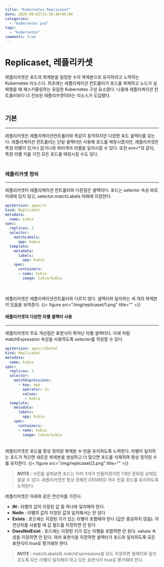 ```yaml
---
title: "Kubernetes Replicaset"
date: 2020-09-02T15:50:46+09:00
categories:
  - "kubernetes pod"
tags:
  - "kubernetes"
comments: true
---
```


# Replicaset, 레플리카셋
레플리카셋은 포드의 복제본을 일정한 수의 복제본으로 유지하려고 노력하는 Kubernetes 리소스다. 최초에는 레플리케이션 컨트롤러가 포드를 복제하고 노드가 실패했을 때 재스키줄링하는 유일한 Kubernetes 구성 요소였다. 나중에 레플리케이션 컨트롤러보다 더 진보된 레플리카셋이라는 리소스가 도입됐다.  
　
<br>

## 기본
----
레플리카셋은 레플리케이션컨트롤러와 똑같이 동작하지만 다양한 포드 셀렉터를 갖는다. 레플리케이션 컨트롤러는 단일 셀렉터만 사용해 포드를 매칭시켰지만, 레플리카셋은 특정 라벨이 있거나 없거나와 여러개의 라벨을 일치시킬 수 있다. 또한 env=*과 같이, 특정 라벨 키를 가진 모든 포드를 매칭시킬 수도 있다.  
　
<br>

### 레플리카셋 정의
----
레플리카셋이 레플리케이션 컨트롤러와 다른점은 셀렉터다. 포드는 selector 속성 바로 아래에 있지 않고, selector.matchLabels 아래에 지정한다.
````yaml
apiVersion: apps/v1
kind: ReplicaSet
metadata:
  name: kubia
spec:
  replicas: 3
  selector:
    matchLabels:
      app: kubia
  template:
    metadata:
      labels:
        app: kubia
    spec:
      containers:
      - name: kubia
        image: luksa/kubia
````
　
<br>

레플리카셋은 레플리케이션컨트롤러와 다르지 않다. 셀렉터와 일치하는 세 개의 복제본이 있음을 보여준다.
{{< figure src="/img/replicaset/1.png" title="" >}}
　
<br>

#### 레플리카셋의 다양한 라벨 셀렉터 사용
----
레플리카셋의 주요 개선점은 표현식이 뛰어난 라벨 셀렉터다. 아래 처럼 matchExpression 속성을 사용하도록 selector를 작성할 수 있다.
````yaml
apiVersion: apps/v1beta2
kind: ReplicaSet
metadata:
  name: kubia
spec:
  replicas: 3
  selector:
    matchExpressions:
      - key: app
        operator: In
        values:
         - kubia
  template:
    metadata:
      labels:
        app: kubia
    spec:
      containers:
      - name: kubia
        image: luksa/kubia
````
　  
레플리카셋은 포드를 항상 정의된 복제본 수 만큼 유지하도록 노력한다. 라벨이 일치하는 포드가 적으면 새로운 복제본을 생성하고 더 많으면 포드를 삭제하여 항상 정의된 수를 유지한다. 
{{< figure src="/img/replicaset/2.png" title="" >}}
> **_NOTE :_** 사진을 살펴보면 포드는 이미 3개가 만들어졌지만 1개만 준비된 상태임을알 수 있다. 레플리카셋은 항상 정해진 DESIRED 개수 만큼 포드를 유지하도록 노력한다.

레플리카셋은 아래와 같은 연산자를 가진다.
- **IN** : 라벨의 값이 지정된 값 중 하나와 일치해야 한다.
- **NotIn** : 라벨의 값이 지정된 값과 일치해서는 안 된다.
- **Exists** : 포드에는 지정된 키가 있는 라벨이 포함돼야 한다 (값은 중요하지 않음). 이 연산자를 사용할 때 값 필드를 지정하면 안 된다.
- **DoesNotExist** : 포드에는 지정된 키가 있는 라벨을 포함하면 안 된다. values 속성을 지정하면 안 된다. 여러 표현식을 지정하면 셀렉터가 포드와 일치하도록 모든 표현식이 true로 평가돼야 한다.

> **_NOTE :_** matchLabels와 matchExpressions을 모드 지정하면 셀렉터와 일치호도록 모든 라벨이 일치해야 하고 모든 표현식이 true로 평가돼야 한다.

